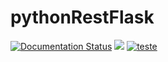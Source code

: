 # pythonRestFlask

[![Documentation Status](https://readthedocs.org/projects/pythonrestflask/badge/?version=latest)](https://pythonrestflask.readthedocs.io/en/latest/?badge=latest)
[![](https://travis-ci.org/abelclopes/pythonRestFlask.svg?branch=master)](https://travis-ci.org/abelclopes/pythonRestFlask.svg?branch=master)
[![teste](https://travis-ci.org/abelclopes/pythonRestFlask "teste")](https://travis-ci.org/abelclopes/pythonRestFlask.svg?branch=master)
